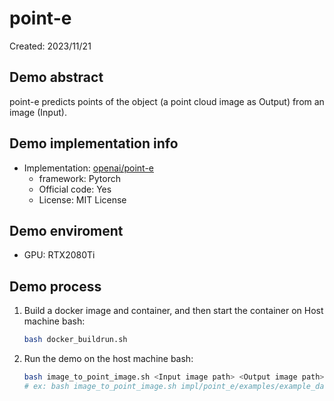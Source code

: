 # point-e
Created: 2023/11/21

## Demo abstract
point-e predicts points of the object (a point cloud image as Output) from an image (Input).

## Demo implementation info
- Implementation: [openai/point-e](https://github.com/openai/point-e)
  - framework: Pytorch
  - Official code: Yes
  - License: MIT License

## Demo enviroment
- GPU: RTX2080Ti

## Demo process
1. Build a docker image and container, and then start the container on Host machine bash:
    ```bash
    bash docker_buildrun.sh
    ```
2. Run the demo on the host machine bash:
    ```bash
    bash image_to_point_image.sh <Input image path> <Output image path>
    # ex: bash image_to_point_image.sh impl/point_e/examples/example_data/corgi.jpg outputs/corgi.png
    ```
